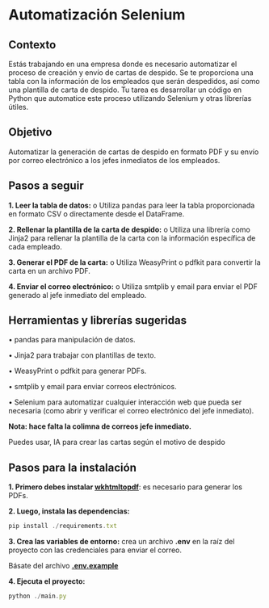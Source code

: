 # Automatización Selenium

## Contexto

Estás trabajando en una empresa donde es necesario automatizar el proceso de creación y envío de cartas de despido. Se te proporciona una tabla con la información de los empleados que serán despedidos, así como una plantilla de carta de despido. Tu tarea es desarrollar un código en Python que automatice este proceso utilizando Selenium y otras librerías útiles.

## Objetivo

Automatizar la generación de cartas de despido en formato PDF y su envío por correo electrónico a los jefes inmediatos de los empleados.

## Pasos a seguir

**1. Leer la tabla de datos:**
o Utiliza pandas para leer la tabla proporcionada en formato CSV o directamente desde el DataFrame.

**2. Rellenar la plantilla de la carta de despido:**
o Utiliza una librería como Jinja2 para rellenar la plantilla de la carta con la información específica de cada empleado.

**3. Generar el PDF de la carta:**
o Utiliza WeasyPrint o pdfkit para convertir la carta en un archivo PDF.

**4. Enviar el correo electrónico:**
o Utiliza smtplib y email para enviar el PDF generado al jefe inmediato del empleado.

## Herramientas y librerías sugeridas

• pandas para manipulación de datos.

• Jinja2 para trabajar con plantillas de texto.

• WeasyPrint o pdfkit para generar PDFs.

• smtplib y email para enviar correos electrónicos.

• Selenium para automatizar cualquier interacción web que pueda ser necesaria (como abrir y verificar el correo electrónico del jefe inmediato).

**Nota: hace falta la colimna de correos jefe inmediato.**

Puedes usar, IA para crear las cartas según el motivo de despido

## Pasos para la instalación

**1. Primero debes instalar [wkhtmltopdf](https://wkhtmltopdf.org/downloads.html)**: es necesario para generar los PDFs.

**2. Luego, instala las dependencias:**

```js
pip install ./requirements.txt
```

**3. Crea las variables de entorno:** crea un archivo **.env** en la raíz del proyecto con las credenciales para enviar el correo.

Básate del archivo **[.env.example](./.env.example)**

**4. Ejecuta el proyecto:**

```js
python ./main.py
```
